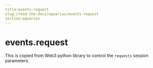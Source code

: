 ```yaml
---
title:events-request
slug:/read-the-docs/aquarius/events-request
section:aquarius
---
```

<a name="events.request"></a>
# events.request

This is copied from Web3 python library to control the `requests`
session parameters.

